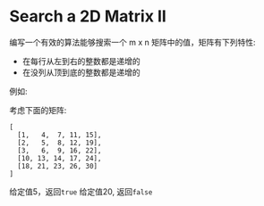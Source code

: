 # Search a 2D Matrix II

编写一个有效的算法能够搜索一个 m x n 矩阵中的值，矩阵有下列特性:

- 在每行从左到右的整数都是递增的
- 在没列从顶到底的整数都是递增的

例如:

考虑下面的矩阵:

```
[
  [1,   4,  7, 11, 15],
  [2,   5,  8, 12, 19],
  [3,   6,  9, 16, 22],
  [10, 13, 14, 17, 24],
  [18, 21, 23, 26, 30]
]
```

给定值5，返回`true`
给定值20, 返回`false`